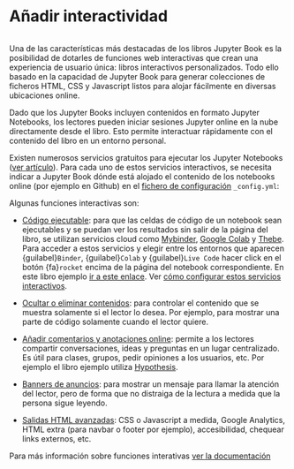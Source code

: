 # Añadir interactividad

```{index} Interactividad
```
Una de las características más destacadas de los libros Jupyter Book es la posibilidad de dotarles de funciones web interactivas que crean una experiencia de usuario única: libros interactivos personalizados. Todo ello basado en la capacidad de Jupyter Book para generar colecciones de ficheros HTML, CSS y Javascript listos para alojar fácilmente en diversas ubicaciones online. 

Dado que los Jupyter Books incluyen contenidos en formato Jupyter Notebooks, los lectores pueden iniciar sesiones Jupyter online en la nube directamente desde el libro. Esto permite interactuar rápidamente con el contenido del libro en un entorno personal.

Existen numerosos servicios gratuitos para ejecutar los Jupyter Notebooks ([ver artículo](https://www.dataschool.io/cloud-services-for-jupyter-notebook/)). Para cada uno de estos servicios interactivos, se necesita indicar a Jupyter Book dónde está alojado el contenido de los notebooks online (por ejemplo en Github) en el [fichero de configuración](https://jero2760.github.io/jupyter-book-ejemplo/docs/chapter4/config.html) `_config.yml`:

Algunas funciones interactivas son:

- [Código ejecutable](https://jupyterbook.org/en/stable/basics/repository.html): para que las celdas de código de un notebook sean ejecutables y se puedan ver los resultados sin salir de la página del libro, se utilizan servicios cloud como [Mybinder](https://mybinder.org/), [Google Colab](https://colab.research.google.com/?hl=es) y [Thebe](https://thebe.readthedocs.io/en/stable/). Para acceder a estos servicios y elegir entre los entornos que aparecen {guilabel}`Binder`, {guilabel}`Colab` y {guilabel}`Live Code` hacer click en el botón {fa}`rocket` encima de la página del notebook correspondiente. En este libro ejemplo [ir a este enlace](https://jero2760.github.io/jupyter-book-ejemplo/docs/chapter2/notebooks.html). Ver [cómo configurar estos servicios interactivos](https://jupyterbook.org/en/stable/interactive/launchbuttons.html).

- [Ocultar o eliminar contenidos](https://jupyterbook.org/en/stable/interactive/hiding.html): para controlar el contenido que se muestra solamente si el lector lo desea. Por ejemplo, para mostrar una parte de código solamente cuando el lector quiere.

- [Añadir comentarios y anotaciones online](https://jupyterbook.org/en/stable/interactive/comments.html): permite a los lectores compartir conversaciones, ideas y preguntas en un lugar centralizado. Es útil para clases, grupos, pedir opiniones a los usuarios, etc. Por ejemplo el libro ejemplo utiliza [Hypothesis](https://hypothes.is/).

- [Banners de anuncios](https://jupyterbook.org/en/stable/web/announcements.html): para mostrar un mensaje para llamar la atención del lector, pero de forma que no distraiga de la lectura a medida que la persona sigue leyendo.

- [Salidas HTML avanzadas](https://jupyterbook.org/en/stable/advanced/html.html): CSS o Javascript a medida, Google Analytics, HTML extra (para navbar o footer por ejemplo), accesibilidad, chequear links externos, etc. 

Para más información sobre funciones interativas [ver la documentación](https://jupyterbook.org/en/stable/interactive/launchbuttons.html)


